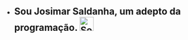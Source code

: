 - <h2>Sou Josimar Saldanha, um adepto da programação. <img src="https://cdn3.emoji.gg/emojis/7463-solaire.png" width="32px" height="32px" alt="Solaire"></h2> 
